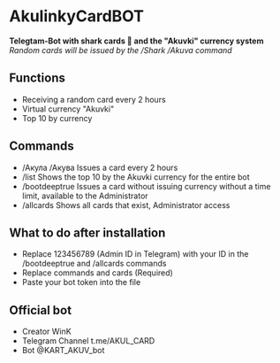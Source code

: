 # AkulinkyCardBOT

**Telegtam-Bot with shark cards 🦈 and the "Akuvki" currency system**
*Random cards will be issued by the /Shark /Akuva command*

## Functions
- Receiving a random card every 2 hours
- Virtual currency "Akuvki"
- Top 10 by currency

## Commands
- /Акула /Акува Issues a card every 2 hours
- /list Shows the top 10 by the Akuvki currency for the entire bot
- /bootdeeptrue Issues a card without issuing currency without a time limit, available to the Administrator
- /allcards Shows all cards that exist, Administrator access

## What to do after installation
- Replace 123456789 (Admin ID in Telegram) with your ID in the /bootdeeptrue and /allcards commands
- Replace commands and cards (Required)
- Paste your bot token into the file

## Official bot
- Creator WinK
- Telegram Channel t.me/AKUL_CARD
- Bot @KART_AKUV_bot
